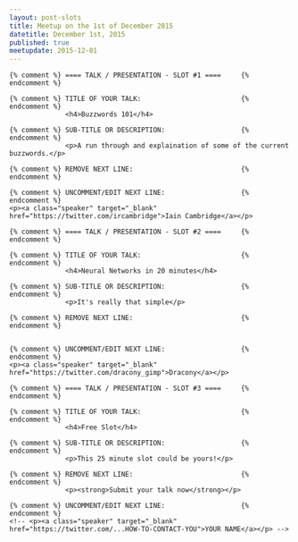 ```yaml
---
layout: post-slots
title: Meetup on the 1st of December 2015
datetitle: December 1st, 2015
published: true
meetupdate: 2015-12-01
---
```


<div class="slot span4"><div class="icon-awesome"><i class="icon-comment-alt"></i></div>

    {% comment %} ==== TALK / PRESENTATION - SLOT #1 ====     {% endcomment %}

    {% comment %} TITLE OF YOUR TALK:                         {% endcomment %}
                  <h4>Buzzwords 101</h4>

    {% comment %} SUB-TITLE OR DESCRIPTION:                   {% endcomment %}
                  <p>A run through and explaination of some of the current buzzwords.</p>

    {% comment %} REMOVE NEXT LINE:                           {% endcomment %}

    {% comment %} UNCOMMENT/EDIT NEXT LINE:                   {% endcomment %}
    <p><a class="speaker" target="_blank" href="https://twitter.com/ircambridge">Iain Cambridge</a></p>

</div>

<div class="slot span4"><div class="icon-awesome"><i class="icon-comment-alt"></i></div>

    {% comment %} ==== TALK / PRESENTATION - SLOT #2 ====     {% endcomment %}

    {% comment %} TITLE OF YOUR TALK:                         {% endcomment %}
                  <h4>Neural Networks in 20 minutes</h4>

    {% comment %} SUB-TITLE OR DESCRIPTION:                   {% endcomment %}
                  <p>It's really that simple</p>

    {% comment %} REMOVE NEXT LINE:                           {% endcomment %}
                  

    {% comment %} UNCOMMENT/EDIT NEXT LINE:                   {% endcomment %}
    <p><a class="speaker" target="_blank" href="https://twitter.com/dracony_gimp">Dracony</a></p>

</div>

<div class="slot span4"><div class="icon-awesome"><i class="icon-comment-alt"></i></div>

    {% comment %} ==== TALK / PRESENTATION - SLOT #3 ====     {% endcomment %}

    {% comment %} TITLE OF YOUR TALK:                         {% endcomment %}
                  <h4>Free Slot</h4>

    {% comment %} SUB-TITLE OR DESCRIPTION:                   {% endcomment %}
                  <p>This 25 minute slot could be yours!</p>

    {% comment %} REMOVE NEXT LINE:                           {% endcomment %}
                  <p><strong>Submit your talk now</strong></p>

    {% comment %} UNCOMMENT/EDIT NEXT LINE:                   {% endcomment %}
    <!-- <p><a class="speaker" target="_blank" href="https://twitter.com/...HOW-TO-CONTACT-YOU">YOUR NAME</a></p> -->

</div>
